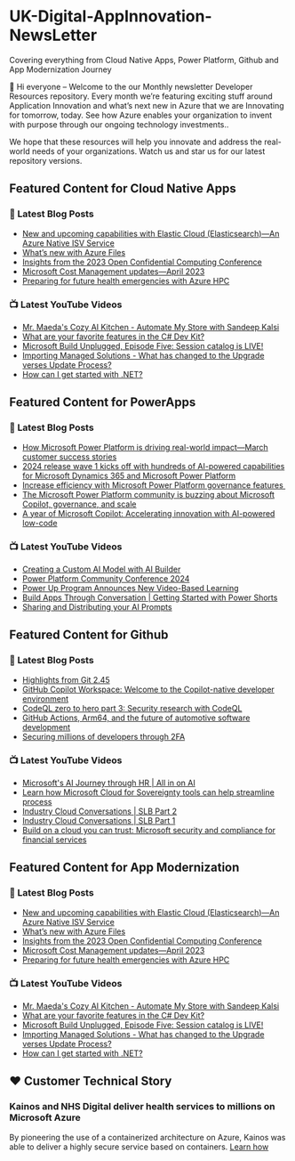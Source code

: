 # UK-Digital-AppInnovation-NewsLetter

Covering everything from Cloud Native Apps, Power Platform, Github and App Modernization Journey

👋 Hi everyone – Welcome to the our Monthly newsletter Developer Resources repository. Every month we’re featuring exciting stuff around Application Innovation and what’s next new in Azure that we are Innovating for tomorrow, today. See how Azure enables your organization to invent with purpose through our ongoing technology investments..


We hope that these resources will help you innovate and address the real-world needs of your organizations. Watch us and star us for our latest repository versions.

## Featured Content for Cloud Native Apps


### 📝 Latest Blog Posts

    
<!-- BLOGCNA:START -->
- [New and upcoming capabilities with Elastic Cloud (Elasticsearch)—An Azure Native ISV Service](https://azure.microsoft.com/blog/new-and-upcoming-capabilities-with-elastic-cloud-elasticsearch-an-azure-native-isv-service/)
- [What’s new with Azure Files](https://azure.microsoft.com/blog/what-s-new-with-azure-files/)
- [Insights from the 2023 Open Confidential Computing Conference](https://azure.microsoft.com/blog/insights-from-the-2023-open-confidential-computing-conference/)
- [Microsoft Cost Management updates—April 2023](https://azure.microsoft.com/blog/microsoft-cost-management-updates-april-2023/)
- [Preparing for future health emergencies with Azure HPC ](https://azure.microsoft.com/blog/preparing-for-future-health-emergencies-with-azure-hpc/)
<!-- BLOGCNA:END -->

### 📺 Latest YouTube Videos

 
<!-- YOUTUBECNA:START -->
- [Mr. Maeda&#39;s Cozy AI Kitchen - Automate My Store with Sandeep Kalsi](https://www.youtube.com/watch?v=BnRuZ81_PGU)
- [What are your favorite features in the C# Dev Kit?](https://www.youtube.com/watch?v=ktNvMb4RpM8)
- [Microsoft Build Unplugged, Episode Five: Session catalog is LIVE!](https://www.youtube.com/watch?v=U6Evipna0XY)
- [Importing Managed Solutions - What has changed to the Upgrade verses Update Process?](https://www.youtube.com/watch?v=2Xgmipk9dSM)
- [How can I get started with .NET?](https://www.youtube.com/watch?v=K3UU2Ie_I9c)
<!-- YOUTUBECNA:END -->

##  Featured Content for PowerApps
### 📝 Latest Blog Posts
<!-- BLOGPOWER:START -->
- [How Microsoft Power Platform is driving real-world impact—March customer success stories](https://www.microsoft.com/en-us/power-platform/blog/2024/04/18/how-microsoft-power-platform-is-driving-real-world-impact-march-customer-success-stories/)
- [2024 release wave 1 kicks off with hundreds of AI-powered capabilities for Microsoft Dynamics 365 and Microsoft Power Platform](https://cloudblogs.microsoft.com/dynamics365/bdm/2024/04/10/2024-release-wave-1-kicks-off-with-hundreds-of-ai-powered-capabilities-for-microsoft-dynamics-365-and-microsoft-power-platform/)
- [Increase efficiency with Microsoft Power Platform governance features ](https://www.microsoft.com/en-us/power-platform/blog/2024/04/04/increase-efficiency-with-microsoft-power-platform-governance-features/)
- [The Microsoft Power Platform community is buzzing about Microsoft Copilot, governance, and scale](https://www.microsoft.com/en-us/power-platform/blog/2024/03/28/the-microsoft-power-platform-community-is-buzzing-about-microsoft-copilot-governance-and-scale/)
- [A year of Microsoft Copilot: Accelerating innovation with AI-powered low-code](https://www.microsoft.com/en-us/power-platform/blog/2024/03/26/a-year-of-microsoft-copilot-accelerating-innovation-with-ai-powered-low-code/)
<!-- BLOGPOWER:END -->
 ### 📺 Latest YouTube Videos
    
<!-- YOUTUBEPOWER:START -->
- [Creating a Custom AI Model with AI Builder](https://www.youtube.com/watch?v=PL6f4SDoGDA)
- [Power Platform Community Conference 2024](https://www.youtube.com/watch?v=aIpTb1Wpkkk)
- [Power Up Program Announces New Video-Based Learning](https://www.youtube.com/watch?v=KwTT_C9PM2c)
- [Build Apps Through Conversation | Getting Started with Power Shorts](https://www.youtube.com/watch?v=A4cBqQjnIBg)
- [Sharing and Distributing your AI Prompts](https://www.youtube.com/watch?v=W_A2LwsTnFQ)
<!-- YOUTUBEPOWER:END -->

##  Featured Content for Github
### 📝 Latest Blog Posts
<!-- BLOGGITHUB:START -->
- [Highlights from Git 2.45](https://github.blog/2024-04-29-highlights-from-git-2-45/)
- [GitHub Copilot Workspace: Welcome to the Copilot-native developer environment](https://github.blog/2024-04-29-github-copilot-workspace/)
- [CodeQL zero to hero part 3: Security research with CodeQL](https://github.blog/2024-04-29-codeql-zero-to-hero-part-3-security-research-with-codeql/)
- [GitHub Actions, Arm64, and the future of automotive software development](https://github.blog/2024-04-26-github-actions-arm64-and-the-future-of-automotive-software-development/)
- [Securing millions of developers through 2FA](https://github.blog/2024-04-24-securing-millions-of-developers-through-2fa/)
<!-- BLOGGITHUB:END -->
### 📺 Latest YouTube Videos
<!-- YOUTUBEGITHUB:START -->
- [Microsoft&#39;s AI Journey through HR | All in on AI](https://www.youtube.com/watch?v=ffrmZhT3BJA)
- [Learn how Microsoft Cloud for Sovereignty tools can help streamline process](https://www.youtube.com/watch?v=fbq3EfDIfX4)
- [Industry Cloud Conversations | SLB Part 2](https://www.youtube.com/watch?v=uvc2xhJNsn4)
- [Industry Cloud Conversations | SLB Part 1](https://www.youtube.com/watch?v=yssdcLSDMkw)
- [Build on a cloud you can trust: Microsoft security and compliance for financial services](https://www.youtube.com/watch?v=vdfhxuWOSlQ)
<!-- YOUTUBEGITHUB:END -->
##  Featured Content for App Modernization
### 📝 Latest Blog Posts
<!-- BLOGAPPMOD:START -->
- [New and upcoming capabilities with Elastic Cloud (Elasticsearch)—An Azure Native ISV Service](https://azure.microsoft.com/blog/new-and-upcoming-capabilities-with-elastic-cloud-elasticsearch-an-azure-native-isv-service/)
- [What’s new with Azure Files](https://azure.microsoft.com/blog/what-s-new-with-azure-files/)
- [Insights from the 2023 Open Confidential Computing Conference](https://azure.microsoft.com/blog/insights-from-the-2023-open-confidential-computing-conference/)
- [Microsoft Cost Management updates—April 2023](https://azure.microsoft.com/blog/microsoft-cost-management-updates-april-2023/)
- [Preparing for future health emergencies with Azure HPC ](https://azure.microsoft.com/blog/preparing-for-future-health-emergencies-with-azure-hpc/)
<!-- BLOGAPPMOD:END -->
### 📺 Latest YouTube Videos
<!-- YOUTUBEAPPMOD:START -->
- [Mr. Maeda&#39;s Cozy AI Kitchen - Automate My Store with Sandeep Kalsi](https://www.youtube.com/watch?v=BnRuZ81_PGU)
- [What are your favorite features in the C# Dev Kit?](https://www.youtube.com/watch?v=ktNvMb4RpM8)
- [Microsoft Build Unplugged, Episode Five: Session catalog is LIVE!](https://www.youtube.com/watch?v=U6Evipna0XY)
- [Importing Managed Solutions - What has changed to the Upgrade verses Update Process?](https://www.youtube.com/watch?v=2Xgmipk9dSM)
- [How can I get started with .NET?](https://www.youtube.com/watch?v=K3UU2Ie_I9c)
<!-- YOUTUBEAPPMOD:END -->


## ♥️ Customer Technical Story 

### Kainos and NHS Digital deliver health services to millions on Microsoft Azure

By pioneering the use of a containerized architecture on Azure, Kainos was able to deliver a highly secure service based on containers. [Learn how](https://customers.microsoft.com/en-us/story/1368348549535774520-kainos-and-nhs-digital-deliver-health-services-to-millions-on-microsoft-azure)

